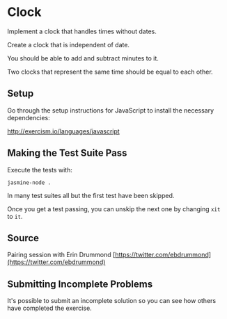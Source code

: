# Clock

Implement a clock that handles times without dates.

Create a clock that is independent of date.

You should be able to add and subtract minutes to it.

Two clocks that represent the same time should be equal to each other.

## Setup

Go through the setup instructions for JavaScript to
install the necessary dependencies:

http://exercism.io/languages/javascript

## Making the Test Suite Pass

Execute the tests with:

    jasmine-node .

In many test suites all but the first test have been skipped.

Once you get a test passing, you can unskip the next one by
changing `xit` to `it`.

## Source

Pairing session with Erin Drummond [https://twitter.com/ebdrummond](https://twitter.com/ebdrummond)

## Submitting Incomplete Problems
It's possible to submit an incomplete solution so you can see how others have completed the exercise.

